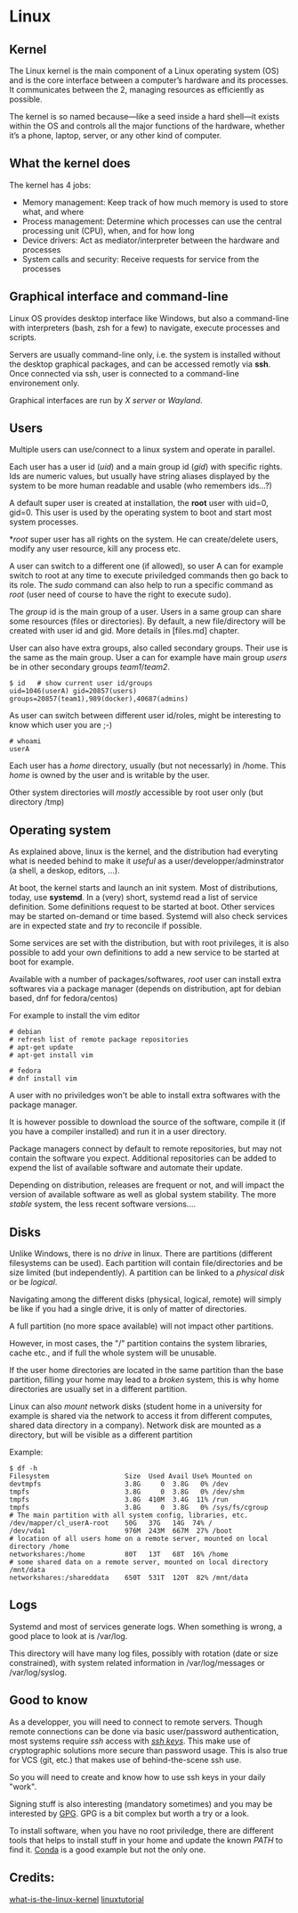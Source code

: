 # Linux

## Kernel

The Linux kernel is the main component of a Linux operating system (OS) and is the core interface between a computer’s hardware and its processes. It communicates between the 2, managing resources as efficiently as possible.

The kernel is so named because—like a seed inside a hard shell—it exists within the OS and controls all the major functions of the hardware, whether it’s a phone, laptop, server, or any other kind of computer.

## What the kernel does

The kernel has 4 jobs:

* Memory management: Keep track of how much memory is used to store what, and where
* Process management: Determine which processes can use the central processing unit (CPU), when, and for how long
* Device drivers: Act as mediator/interpreter between the hardware and processes
* System calls and security: Receive requests for service from the processes

## Graphical interface and command-line

Linux OS provides desktop interface like Windows, but also a command-line with interpreters
(bash, zsh for a few) to navigate, execute processes and scripts.

Servers are usually command-line only, i.e. the system is installed without the desktop graphical
packages, and can be accessed remotly via **ssh**. Once connected via ssh, user is connected
to a command-line environement only.

Graphical interfaces are run by *X server* or *Wayland*.

## Users

Multiple users can use/connect to a linux system and operate in parallel.

Each user has a user id (*uid*) and a main group id (*gid*) with specific rights.
Ids are numeric values, but usually have string aliases displayed by the system to be
more human readable and usable (who remembers ids...?)

A default super user is created at installation, the **root** user with uid=0, gid=0.
This user is used by the operating system to boot and start most system processes.

**root* super user has all rights on the system. He can create/delete users, modify any user resource, kill any process etc.

A user can switch to a different one (if allowed), so user A can for example switch to root at
any time to execute priviledged commands then go back to its role. The *sudo* command can also
help to run a specific command as *root* (user need of course to have the right to execute sudo).

The *group* id is the main group of a user. Users in a same group can share some resources
(files or directories). By default, a new file/directory will be created with user id and gid.
More details in [files.md] chapter.

User can also have extra groups, also called secondary groups. Their use is the same as the main group.
User a can for example have main group *users* be in other secondary groups *team1*/*team2*.

    $ id   # show current user id/groups
    uid=1046(userA) gid=20857(users) groups=20857(team1),989(docker),40687(admins)

As user can switch between different user id/roles, might be interesting to know which user you are ;-)

    # whoami
    userA

Each user has a *home* directory, usually (but not necessarly) in /home. This *home* is owned
by the user and is writable by the user.

Other system directories will *mostly* accessible by root user only (but directory /tmp)

## Operating system

As explained above, linux is the kernel, and the distribution had everyting what is needed behind
to make it *useful* as a user/developper/adminstrator (a shell, a deskop, editors, ...).

At boot, the kernel starts and launch an init system. Most of distributions, today, use **systemd**.
In a (very) short, systemd read a list of service definition. Some definitions request to be started
at boot. Other services may be started on-demand or time based.
Systemd will also check services are in expected state and *try* to reconcile if possible.

Some services are set with the distribution, but with root privileges, it is also possible to add
your own definitions to add a new service to be started at boot for example.

Available with a number of packages/softwares, *root* user can install extra softwares via a
package manager (depends on distribution, apt for debian based, dnf for fedora/centos)

For example to install the vim editor

    # debian
    # refresh list of remote package repositories
    # apt-get update
    # apt-get install vim

    # fedora
    # dnf install vim

A user with no priviledges won't be able to install extra softwares with the package manager.

It is however possible to download the source of the software, compile it (if you have a compiler
installed) and run it in a user directory.

Package managers connect by default to remote repositories, but may not contain the software you
expect. Additional repositories can be added to expend the list of available software and
automate their update.

Depending on distribution, releases are frequent or not, and will impact the version of available
software as well as global system stability. The more *stable* system, the less recent software
versions....

## Disks

Unlike Windows, there is no *drive* in linux.
There are partitions (different filesystems can be used). Each partition will contain file/directories
and be size limited (but independently). A partition can be linked to a *physical disk* or be *logical*.

Navigating among the different disks (physical, logical, remote) will simply be like if you had
a single drive, it is only of matter of directories.

A full partition (no more space available) will not impact other partitions.

However, in most cases, the "/" partition contains the system libraries, cache etc., and if full
the whole system will be unusable.

If the user home directories are located in the same partition than the base partition, filling your
home may lead to a *broken* system, this is why home directories are usually set in a different partition.

Linux can also *mount* network disks (student home in a university for example is shared via the network
to access it from different computes, shared data directory in a company).
Network disk are mounted as a directory, but will be visible as a different partition

Example:

    $ df -h
    Filesystem                   Size  Used Avail Use% Mounted on
    devtmpfs                     3.8G     0  3.8G   0% /dev
    tmpfs                        3.8G     0  3.8G   0% /dev/shm
    tmpfs                        3.8G  410M  3.4G  11% /run
    tmpfs                        3.8G     0  3.8G   0% /sys/fs/cgroup
    # The main partition with all system config, libraries, etc.
    /dev/mapper/cl_userA-root    50G   37G   14G  74% /
    /dev/vda1                    976M  243M  667M  27% /boot
    # location of all users home on a remote server, mounted on local directory /home
    networkshares:/home          80T   13T   68T  16% /home
    # some shared data on a remote server, mounted on local directory /mnt/data
    networkshares:/shareddata    650T  531T  120T  82% /mnt/data

## Logs

Systemd and most of services generate logs. When something is wrong, a good place to look at is
/var/log.

This directory will have many log files, possibly with rotation (date or size constrained), with
system related information in /var/log/messages or /var/log/syslog.

## Good to know

As a developper, you will need to connect to remote servers. Though remote connections can be
done via basic user/password authentication, most systems require *ssh* access with [*ssh keys*](ssh.md).
This make use of cryptographic solutions more secure than password usage.
This is also true for VCS (git, etc.) that makes use of behind-the-scene ssh use.

So you will need to create and know how to use ssh keys in your daily "work".

Signing stuff is also interesting (mandatory sometimes) and you may be interested by [GPG](https://gnupg.org/). GPG is a bit complex but worth a try or a look.

To install software, when you have no root priviledge, there are different tools that helps to
install stuff in your home and update the known *PATH* to find it.
[Conda](https://docs.conda.io/en/latest/) is a good example but not the only one.


## Credits:

[what-is-the-linux-kernel](https://www.redhat.com/en/topics/linux/what-is-the-linux-kernel)
[linuxtutorial](https://ryanstutorials.net/linuxtutorial/commandline.php)